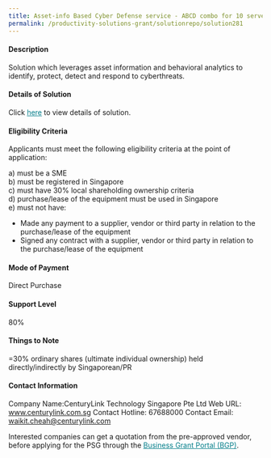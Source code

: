 ```yaml
---
title: Asset-info Based Cyber Defense service - ABCD combo for 10 servers and 15 endpoints (for SMEs with 10 servers and 15 employees or more)
permalink: /productivity-solutions-grant/solutionrepo/solution281
---
```


#### Description

Solution which leverages asset information and behavioral analytics to identify, protect, detect and respond to cyberthreats.

#### Details of Solution

Click <a href='https://govassist.gobusiness.gov.sg/images/psg/Desensitised_CENTURYLINK_20200076_Annex_3_Part_3.pdf' style='color:#037e8a'>here</a> to view details of solution.

#### Eligibility Criteria

Applicants must meet the following eligibility criteria at the point of application:

a) must be a SME <br>
b) must be registered in Singapore <br>
c) must have 30% local shareholding ownership criteria <br>
d) purchase/lease of the equipment must be used in Singapore <br>
e) must not have:
- Made any payment to a supplier, vendor or third party in relation to the purchase/lease of the equipment
- Signed any contract with a supplier, vendor or third party in relation to the purchase/lease of the equipment

#### Mode of Payment
Direct Purchase

#### Support Level
80%

#### Things to Note
=30% ordinary shares (ultimate individual ownership) held directly/indirectly by Singaporean/PR

#### Contact Information
Company Name:CenturyLink Technology Singapore Pte Ltd 
Web URL: www.centurylink.com.sg 
Contact Hotline: 67688000 
Contact Email: waikit.cheah@centurylink.com 


Interested companies can get a quotation from the pre-approved vendor, before applying for the PSG through the <a target='_blank' style='color:#037e8a' href='https://www.businessgrants.gov.sg/'>Business Grant Portal (BGP)</a>.
